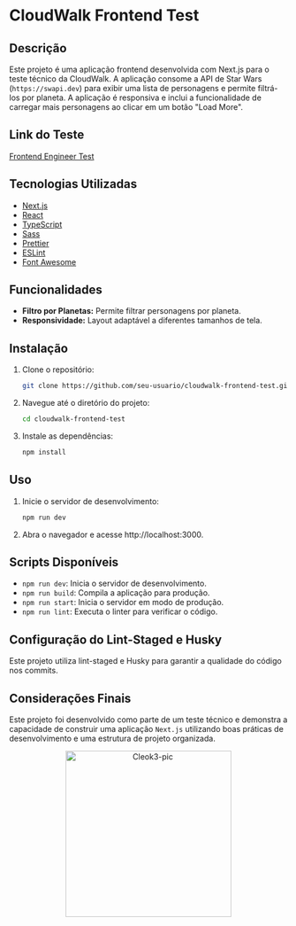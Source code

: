 # CloudWalk Frontend Test

## Descrição

Este projeto é uma aplicação frontend desenvolvida com Next.js para o teste técnico da CloudWalk. A aplicação consome a API de Star Wars (`https://swapi.dev`) para exibir uma lista de personagens e permite filtrá-los por planeta. A aplicação é responsiva e inclui a funcionalidade de carregar mais personagens ao clicar em um botão "Load More".

## Link do Teste

[Frontend Engineer Test](https://gist.github.com/artusi-io/6d5bbf8b06fb0d53a623de826ece3be9)

## Tecnologias Utilizadas

- [Next.js](https://nextjs.org/)
- [React](https://reactjs.org/)
- [TypeScript](https://www.typescriptlang.org/)
- [Sass](https://sass-lang.com/)
- [Prettier](https://prettier.io/)
- [ESLint](https://eslint.org/)
- [Font Awesome](https://fontawesome.com/)

## Funcionalidades

- **Filtro por Planetas:** Permite filtrar personagens por planeta.
- **Responsividade:** Layout adaptável a diferentes tamanhos de tela.

## Instalação

1. Clone o repositório:

   ```bash
   git clone https://github.com/seu-usuario/cloudwalk-frontend-test.git

   ```

2. Navegue até o diretório do projeto:

   ```bash
   cd cloudwalk-frontend-test

   ```

3. Instale as dependências:

   ```bash
   npm install
   ```

## Uso

1. Inicie o servidor de desenvolvimento:

   ```bash
   npm run dev

   ```

2. Abra o navegador e acesse http://localhost:3000.

## Scripts Disponíveis

- `npm run dev`: Inicia o servidor de desenvolvimento.
- `npm run build`: Compila a aplicação para produção.
- `npm run start`: Inicia o servidor em modo de produção.
- `npm run lint`: Executa o linter para verificar o código.

## Configuração do Lint-Staged e Husky

Este projeto utiliza lint-staged e Husky para garantir a qualidade do código nos commits.

## Considerações Finais

Este projeto foi desenvolvido como parte de um teste técnico e demonstra a capacidade de construir uma aplicação `Next.js` utilizando boas práticas de desenvolvimento e uma estrutura de projeto organizada.

<p align="center">
  <img alt="Cleok3-pic" width="300" src="https://media.discordapp.net/attachments/1217082427021725849/1256996429528825866/cleolimadev_1.png?ex=669d2aa6&is=669bd926&hm=411045e0e6dc20455810afca295604549617c1f46c5ca69cadd53603b1ddcb93&=&format=webp&quality=lossless&width=422&height=313">
</p>
